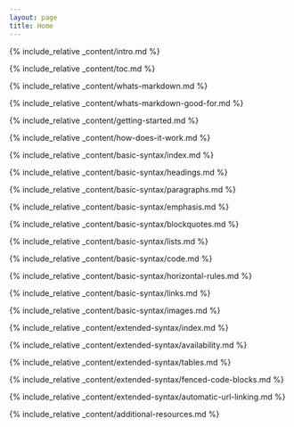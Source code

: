 ```yaml
---
layout: page
title: Home
---
```


{% include_relative _content/intro.md %}

{% include_relative _content/toc.md %}

{% include_relative _content/whats-markdown.md %}

{% include_relative _content/whats-markdown-good-for.md %}

{% include_relative _content/getting-started.md %}

{% include_relative _content/how-does-it-work.md %}

{% include_relative _content/basic-syntax/index.md %}

{% include_relative _content/basic-syntax/headings.md %}

{% include_relative _content/basic-syntax/paragraphs.md %}

{% include_relative _content/basic-syntax/emphasis.md %}

{% include_relative _content/basic-syntax/blockquotes.md %}

{% include_relative _content/basic-syntax/lists.md %}

{% include_relative _content/basic-syntax/code.md %}

{% include_relative _content/basic-syntax/horizontal-rules.md %}

{% include_relative _content/basic-syntax/links.md %}

{% include_relative _content/basic-syntax/images.md %}

{% include_relative _content/extended-syntax/index.md %}

{% include_relative _content/extended-syntax/availability.md %}

{% include_relative _content/extended-syntax/tables.md %}

{% include_relative _content/extended-syntax/fenced-code-blocks.md %}

{% include_relative _content/extended-syntax/automatic-url-linking.md %}

{% include_relative _content/additional-resources.md %}
